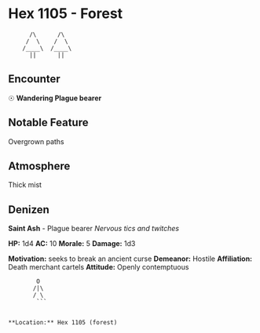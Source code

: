 # Hex 1105 - Forest
```
      /\      /\
     /  \    /  \
    /____\  /____\
      ||      ||
```

## Encounter

☉ **Wandering Plague bearer**

## Notable Feature

Overgrown paths

## Atmosphere

Thick mist

## Denizen

**Saint Ash** - Plague bearer
*Nervous tics and twitches*

**HP:** 1d4 **AC:** 10 **Morale:** 5
**Damage:** 1d3

**Motivation:** seeks to break an ancient curse
**Demeanor:** Hostile
**Affiliation:** Death merchant cartels
**Attitude:** Openly contemptuous

```
        O
       /|\
       / \
        ```


**Location:** Hex 1105 (forest)
